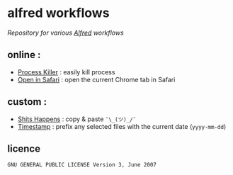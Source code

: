 # alfred workflows

*Repository for various [Alfred](https://www.alfredapp.com/) workflows*

## online : 

- [Process Killer](https://github.com/ngreenstein/alfred-process-killer) : easily kill process
- [Open in Safari](http://www.alfredforum.com/topic/1875-open-current-safari-tab-in-chrome-improved/) : open the current Chrome tab in Safari

## custom : 

- [Shits Happens](./shithappens.alfredworkflow) : copy & paste `¯\_(ツ)_/¯`
- [Timestamp](./timestamp.alfredworkflow) : prefix any selected files with the current date (`yyyy-mm-dd`)

## licence

`GNU GENERAL PUBLIC LICENSE Version 3, June 2007`
